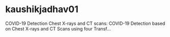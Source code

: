# kaushikjadhav01
COVID-19 Detection Chest X-rays and CT scans: COVID-19 Detection based on Chest X-rays and CT Scans using four Transf…
